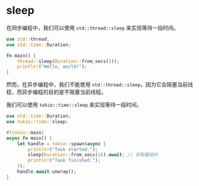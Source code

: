 # sleep

在同步编程中，我们可以使用 `std::thread::sleep` 来实现等待一段时间。

```rust
use std::thread;
use std::time::Duration;

fn main() {
    thread::sleep(Duration::from_secs(1));
    println!("Hello, world!");
}
```

然而，在异步编程中，我们不能使用 `std::thread::sleep`，因为它会阻塞当前线程，而异步编程的目的是不阻塞当前线程。

我们可以使用 `tokio::time::sleep` 来实现等待一段时间。

```rust
use std::time::Duration;
use tokio::time::sleep;

#[tokio::main]
async fn main() {
    let handle = tokio::spawn(async {
        println!("Task started.");
        sleep(Duration::from_secs(1)).await; // 非阻塞延时
        println!("Task finished.");
    });
    handle.await.unwrap();
}
```
